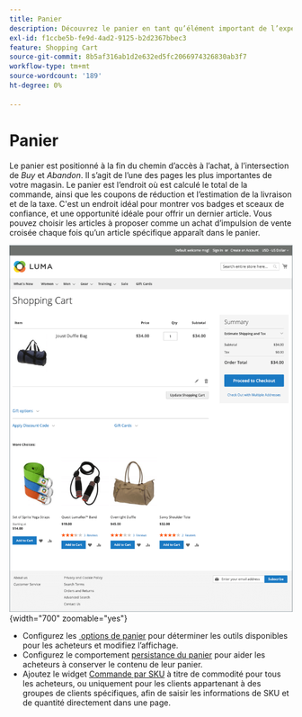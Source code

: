 ```yaml
---
title: Panier
description: Découvrez le panier en tant qu’élément important de l’expérience d’achat de votre boutique.
exl-id: f1ccbe5b-fe9d-4ad2-9125-b2d2367bbec3
feature: Shopping Cart
source-git-commit: 8b5af316ab1d2e632ed5fc2066974326830ab3f7
workflow-type: tm+mt
source-wordcount: '189'
ht-degree: 0%

---
```


# Panier

Le panier est positionné à la fin du chemin d’accès à l’achat, à l’intersection de _Buy_ et _Abandon_. Il s’agit de l’une des pages les plus importantes de votre magasin. Le panier est l’endroit où est calculé le total de la commande, ainsi que les coupons de réduction et l’estimation de la livraison et de la taxe. C&#39;est un endroit idéal pour montrer vos badges et sceaux de confiance, et une opportunité idéale pour offrir un dernier article. Vous pouvez choisir les articles à proposer comme un achat d’impulsion de vente croisée chaque fois qu’un article spécifique apparaît dans le panier.

![La page Panier affiche les outils que l’acheteur peut utiliser pour gérer les produits pour sa commande &#x200B;](./assets/storefront-cart-full.png){width="700" zoomable="yes"}

- Configurez les [&#x200B; options de panier &#x200B;](cart-configuration.md) pour déterminer les outils disponibles pour les acheteurs et modifiez l’affichage.
- Configurez le comportement [persistance du panier](cart-persistent.md) pour aider les acheteurs à conserver le contenu de leur panier.
- Ajoutez le widget [Commande par SKU](order-by-sku.md) à titre de commodité pour tous les acheteurs, ou uniquement pour les clients appartenant à des groupes de clients spécifiques, afin de saisir les informations de SKU et de quantité directement dans une page.
